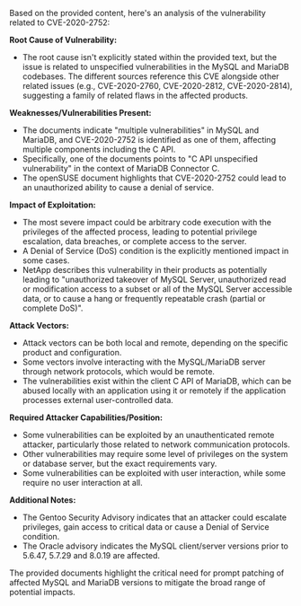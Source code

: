 Based on the provided content, here's an analysis of the vulnerability related to CVE-2020-2752:

**Root Cause of Vulnerability:**

- The root cause isn't explicitly stated within the provided text, but the issue is related to unspecified vulnerabilities in the MySQL and MariaDB codebases. The different sources reference this CVE alongside other related issues (e.g., CVE-2020-2760, CVE-2020-2812, CVE-2020-2814), suggesting a family of related flaws in the affected products.

**Weaknesses/Vulnerabilities Present:**

- The documents indicate "multiple vulnerabilities" in MySQL and MariaDB, and CVE-2020-2752 is identified as one of them, affecting multiple components including the C API.
- Specifically, one of the documents points to "C API unspecified vulnerability" in the context of MariaDB Connector C.
- The openSUSE document highlights that CVE-2020-2752 could lead to an unauthorized ability to cause a denial of service.

**Impact of Exploitation:**

- The most severe impact could be arbitrary code execution with the privileges of the affected process, leading to potential privilege escalation, data breaches, or complete access to the server.
- A Denial of Service (DoS) condition is the explicitly mentioned impact in some cases.
- NetApp describes this vulnerability in their products as potentially leading to "unauthorized takeover of MySQL Server, unauthorized read or modification access to a subset or all of the MySQL Server accessible data, or to cause a hang or frequently repeatable crash (partial or complete DoS)".

**Attack Vectors:**

- Attack vectors can be both local and remote, depending on the specific product and configuration.
- Some vectors involve interacting with the MySQL/MariaDB server through network protocols, which would be remote.
- The vulnerabilities exist within the client C API of MariaDB, which can be abused locally with an application using it or remotely if the application processes external user-controlled data.

**Required Attacker Capabilities/Position:**

- Some vulnerabilities can be exploited by an unauthenticated remote attacker, particularly those related to network communication protocols.
- Other vulnerabilities may require some level of privileges on the system or database server, but the exact requirements vary.
- Some vulnerabilities can be exploited with user interaction, while some require no user interaction at all.

**Additional Notes:**

-   The Gentoo Security Advisory indicates that an attacker could escalate privileges, gain access to critical data or cause a Denial of Service condition.
-   The Oracle advisory indicates the MySQL client/server versions prior to 5.6.47, 5.7.29 and 8.0.19 are affected.

The provided documents highlight the critical need for prompt patching of affected MySQL and MariaDB versions to mitigate the broad range of potential impacts.